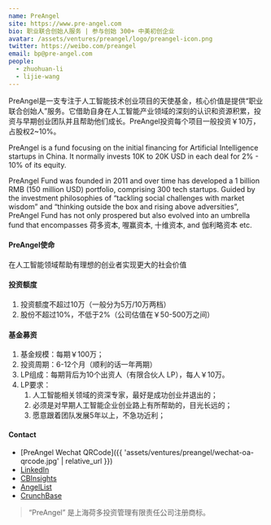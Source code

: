 ```yaml
---
name: PreAngel
site: https://www.pre-angel.com
bio: 职业联合创始人服务 | 参与创始 300+ 中美初创企业
avatar: /assets/ventures/preangel/logo/preangel-icon.png
twitter: https://weibo.com/preangel
email: bp@pre-angel.com
people:
  - zhuohuan-li
  - lijie-wang
---
```


PreAngel是一支专注于人工智能技术创业项目的天使基金，核心价值是提供“职业联合创始人”服务。它借助自身在人工智能产业领域的深刻的认识和资源积累，投资与早期创业团队并且帮助他们成长。PreAngel投资每个项目一般投资￥10万，占股权2~10%。

PreAngel is a fund focusing on the initial financing for Artificial Intelligence startups in China. It normally invests 10K to 20K USD in each deal for 2% - 10% of its equity.

PreAngel Fund was founded in 2011 and over time has developed a 1 billion RMB (150 million USD) portfolio, comprising 300 tech startups. Guided by the investment philosophies of “tackling social challenges with market wisdom” and “thinking outside the box and rising above adversities”, PreAngel Fund has not only prospered but also evolved into an umbrella fund that encompasses 荷多资本, 喔赢资本, 十维资本, and 伽利略资本 etc.

#### PreAngel使命

在人工智能领域帮助有理想的创业者实现更大的社会价值

#### 投资额度

1. 投资额度不超过10万（一般分为5万/10万两档）
1. 股份不超过10%，不低于2%（公司估值在￥50-500万之间）

#### 基金募资

1. 基金规模：每期￥100万；
1. 投资周期：6-12个月（顺利的话一年两期）
1. LP组成：每期背后为10个出资人（有限合伙人 LP），每人￥10万。
1. LP要求：
    1. 人工智能相关领域的资深专家，最好是成功创业并退出的；
    1. 必须是对早期人工智能企业创业路上有所帮助的，目光长远的；
    1. 愿意跟着团队发展5年以上，不急功近利；

#### Contact

- [PreAngel Wechat QRCode]({{ 'assets/ventures/preangel/wechat-oa-qrcode.jpg' | relative_url }})
- [LinkedIn](https://linkedin.com/company/preangel/)
- [CBInsights](https://www.cbinsights.com/investor/preangel)
- [AngelList](https://angel.co/preangel)
- [CrunchBase](https://www.crunchbase.com/organization/preangel)

> “PreAngel” 是上海荷多投资管理有限责任公司注册商标。
